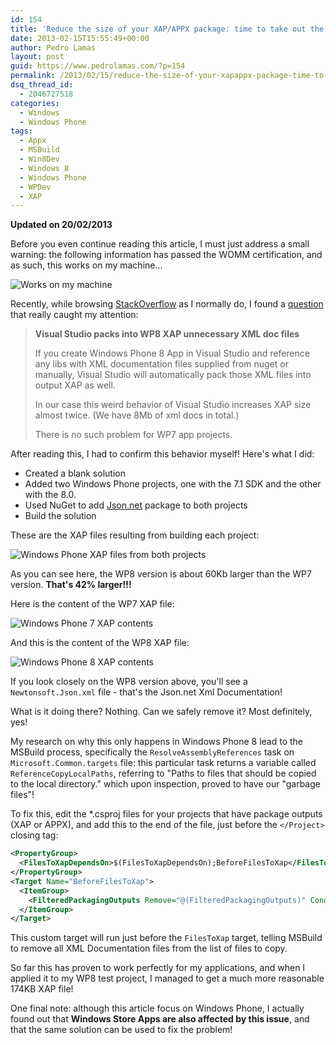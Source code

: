 ```yaml
---
id: 154
title: 'Reduce the size of your XAP/APPX package: time to take out the trash!'
date: 2013-02-15T15:55:49+00:00
author: Pedro Lamas
layout: post
guid: https://www.pedrolamas.com/?p=154
permalink: /2013/02/15/reduce-the-size-of-your-xapappx-package-time-to-take-out-the-trash/
dsq_thread_id:
  - 2046727518
categories:
  - Windows
  - Windows Phone
tags:
  - Appx
  - MSBuild
  - Win8Dev
  - Windows 8
  - Windows Phone
  - WPDev
  - XAP
---
```

**Updated on 20/02/2013**

Before you even continue reading this article, I must just address a small warning: the following information has passed the WOMM certification, and as such, this works on my machine...

![Works on my machine](https://www.pedrolamas.com/wp-content/uploads/2013/02/Works-on-my-machine.png)

Recently, while browsing [StackOverflow](http://stackoverflow.com/) as I normally do, I found a [question](http://stackoverflow.com/questions/14849374/visual-studio-packs-into-wp8-xap-unnecessary-xml-doc-files) that really caught my attention:

> **Visual Studio packs into WP8 XAP unnecessary XML doc files**
> 
> If you create Windows Phone 8 App in Visual Studio and reference any libs with XML documentation files supplied from nuget or manually, Visual Studio will automatically pack those XML files into output XAP as well.
> 
> In our case this weird behavior of Visual Studio increases XAP size almost twice. (We have 8Mb of xml docs in total.)
> 
> There is no such problem for WP7 app projects.

After reading this, I had to confirm this behavior myself! Here's what I did:

* Created a blank solution
* Added two Windows Phone projects, one with the 7.1 SDK and the other with the 8.0.
* Used NuGet to add [Json.net](http://nuget.org/packages/Newtonsoft.Json/) package to both projects
* Build the solution

These are the XAP files resulting from building each project:

![Windows Phone XAP files from both projects](https://www.pedrolamas.com/wp-content/uploads/2013/02/Windows-Phone-XAP-files-from-both-projects.png)

As you can see here, the WP8 version is about 60Kb larger than the WP7 version. **That's 42% larger!!!**

Here is the content of the WP7 XAP file:

![Windows Phone 7 XAP contents](https://www.pedrolamas.com/wp-content/uploads/2013/02/Windows-Phone-7-XAP-contents.png)

And this is the content of the WP8 XAP file:

![Windows Phone 8 XAP contents](https://www.pedrolamas.com/wp-content/uploads/2013/02/Windows-Phone-8-XAP-contents.png)

If you look closely on the WP8 version above, you'll see a `Newtonsoft.Json.xml` file - that's the Json.net Xml Documentation!

What is it doing there? Nothing. Can we safely remove it? Most definitely, yes!

My research on why this only happens in Windows Phone 8 lead to the MSBuild process, specifically the `ResolveAssemblyReferences` task on `Microsoft.Common.targets` file: this particular task returns a variable called `ReferenceCopyLocalPaths`, referring to "Paths to files that should be copied to the local directory." which upon inspection, proved to have our "garbage files"!

To fix this, edit the *.csproj files for your projects that have package outputs (XAP or APPX), and add this to the end of the file, just before the `</Project>` closing tag:

```xml
<PropertyGroup>
  <FilesToXapDependsOn>$(FilesToXapDependsOn);BeforeFilesToXap</FilesToXapDependsOn>
</PropertyGroup>
<Target Name="BeforeFilesToXap">
  <ItemGroup>
    <FilteredPackagingOutputs Remove="@(FilteredPackagingOutputs)" Condition="'%(FilteredPackagingOutputs.OutputGroup)' == 'CopyLocalFilesOutputGroup' AND '%(FilteredPackagingOutputs.Extension)' == '.xml'"/>
  </ItemGroup>
</Target>
```

This custom target will run just before the `FilesToXap` target, telling MSBuild to remove all XML Documentation files from the list of files to copy.

So far this has proven to work perfectly for my applications, and when I applied it to my WP8 test project, I managed to get a much more reasonable 174KB XAP file!

One final note: although this article focus on Windows Phone, I actually found out that **Windows Store Apps are also affected by this issue**, and that the same solution can be used to fix the problem!